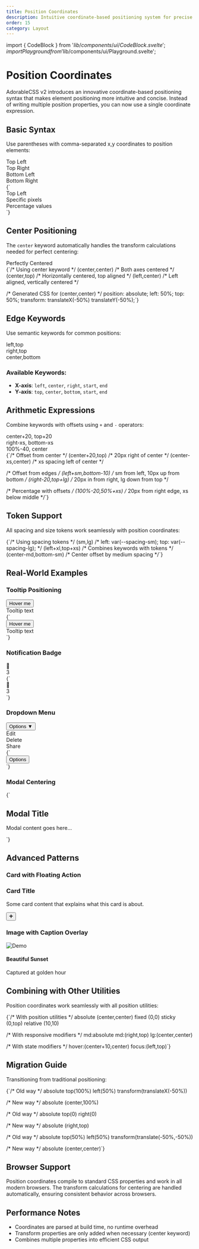 ```yaml
---
title: Position Coordinates
description: Intuitive coordinate-based positioning system for precise element placement
order: 15
category: Layout
---
```


import { CodeBlock } from '$lib/components/ui/CodeBlock.svelte';
import { Playground } from '$lib/components/ui/Playground.svelte';

# Position Coordinates

AdorableCSS v2 introduces an innovative coordinate-based positioning syntax that makes element positioning more intuitive and concise. Instead of writing multiple position properties, you can now use a single coordinate expression.

## Basic Syntax

Use parentheses with comma-separated x,y coordinates to position elements:

<Playground>
  <div class="relative h(200) bg(gray-100) r(lg)">
    <div class="absolute (0,0) bg(purple-500) c(white) p(sm) r(md)">
      Top Left
    </div>
    <div class="absolute (right,0) bg(blue-500) c(white) p(sm) r(md)">
      Top Right
    </div>
    <div class="absolute (0,bottom) bg(green-500) c(white) p(sm) r(md)">
      Bottom Left
    </div>
    <div class="absolute (right,bottom) bg(red-500) c(white) p(sm) r(md)">
      Bottom Right
    </div>
  </div>
</Playground>

<CodeBlock language="html">
{`<!-- Basic coordinates -->
<div class="absolute (0,0)">Top Left</div>
<div class="absolute (100px,50px)">Specific pixels</div>
<div class="absolute (50%,100%)">Percentage values</div>`}
</CodeBlock>

## Center Positioning

The `center` keyword automatically handles the transform calculations needed for perfect centering:

<Playground>
  <div class="relative h(200) bg(gray-100) r(lg)">
    <div class="absolute (center,center) bg(purple-500) c(white) p(md) r(md) shadow(lg)">
      Perfectly Centered
    </div>
  </div>
</Playground>

<CodeBlock language="css">
{`/* Using center keyword */
(center,center)    /* Both axes centered */
(center,top)       /* Horizontally centered, top aligned */
(left,center)      /* Left aligned, vertically centered */

/* Generated CSS for (center,center) */
position: absolute;
left: 50%;
top: 50%;
transform: translateX(-50%) translateY(-50%);`}
</CodeBlock>

## Edge Keywords

Use semantic keywords for common positions:

<Playground>
  <div class="relative h(200) bg(gray-100) r(lg)">
    <div class="absolute (left,top) bg(blue-500) c(white) p(xs) r(sm) m(sm)">
      left,top
    </div>
    <div class="absolute (right,top) bg(green-500) c(white) p(xs) r(sm) m(sm)">
      right,top
    </div>
    <div class="absolute (center,bottom) bg(purple-500) c(white) p(xs) r(sm) mb(sm)">
      center,bottom
    </div>
  </div>
</Playground>

### Available Keywords:
- **X-axis**: `left`, `center`, `right`, `start`, `end`
- **Y-axis**: `top`, `center`, `bottom`, `start`, `end`

## Arithmetic Expressions

Combine keywords with offsets using `+` and `-` operators:

<Playground>
  <div class="relative h(200) bg(gray-100) r(lg)">
    <div class="absolute (center+20,top+20) bg(purple-500) c(white) p(sm) r(md)">
      center+20, top+20
    </div>
    <div class="absolute (right-xs,bottom-xs) bg(blue-500) c(white) p(sm) r(md)">
      right-xs, bottom-xs
    </div>
    <div class="absolute (100%-40,center) bg(green-500) c(white) p(sm) r(md)">
      100%-40, center
    </div>
  </div>
</Playground>

<CodeBlock language="css">
{`/* Offset from center */
(center+20,top)         /* 20px right of center */
(center-xs,center)      /* xs spacing left of center */

/* Offset from edges */
(left+sm,bottom-10)     /* sm from left, 10px up from bottom */
(right-20,top+lg)       /* 20px in from right, lg down from top */

/* Percentage with offsets */
(100%-20,50%+xs)        /* 20px from right edge, xs below middle */`}
</CodeBlock>

## Token Support

All spacing and size tokens work seamlessly with position coordinates:

<CodeBlock language="css">
{`/* Using spacing tokens */
(sm,lg)                 /* left: var(--spacing-sm); top: var(--spacing-lg); */
(left+xl,top+xs)        /* Combines keywords with tokens */
(center-md,bottom-sm)   /* Center offset by medium spacing */`}
</CodeBlock>

## Real-World Examples

### Tooltip Positioning

<Playground>
  <div class="relative inline-block">
    <button class="btn-primary">
      Hover me
    </button>
    <div class="absolute (center,100%+xs) bg(gray-900) c(white) p(xs/sm) r(md) text(sm) w(max-content) opacity(0) hover(opacity(100)) transition(opacity)">
      Tooltip text
    </div>
  </div>
</Playground>

<CodeBlock language="html">
{`<!-- Tooltip below element -->
<div class="relative">
  <button>Hover me</button>
  <div class="absolute (center,100%+xs)">
    Tooltip text
  </div>
</div>`}
</CodeBlock>

### Notification Badge

<Playground>
  <div class="relative inline-block">
    <div class="size(48) bg(gray-200) r(lg) hstack">
      <span class="text(2xl)">🔔</span>
    </div>
    <div class="absolute (100%-xs,-xs) size(20) bg(red-500) c(white) r(full) hstack text(xs) bold">
      3
    </div>
  </div>
</Playground>

<CodeBlock language="html">
{`<!-- Badge in top-right corner -->
<div class="relative">
  <div class="icon">🔔</div>
  <div class="absolute (100%-xs,-xs)">
    3
  </div>
</div>`}
</CodeBlock>

### Dropdown Menu

<Playground>
  <div class="relative inline-block">
    <button class="btn-secondary">
      Options ▼
    </button>
    <div class="absolute (right,100%+xs) bg(white) shadow(lg) r(lg) p(sm) min-w(200)">
      <div class="vbox gap(xs)">
        <div class="p(xs/sm) hover(bg(gray-100)) r(md) cursor(pointer)">Edit</div>
        <div class="p(xs/sm) hover(bg(gray-100)) r(md) cursor(pointer)">Delete</div>
        <div class="p(xs/sm) hover(bg(gray-100)) r(md) cursor(pointer)">Share</div>
      </div>
    </div>
  </div>
</Playground>

<CodeBlock language="html">
{`<!-- Dropdown aligned to right edge -->
<div class="relative">
  <button>Options</button>
  <div class="absolute (right,100%+xs)">
    <!-- Dropdown content -->
  </div>
</div>`}
</CodeBlock>

### Modal Centering

<CodeBlock language="html">
{`<!-- Centered modal -->
<div class="fixed (center,center) bg(white) p(xl) r(xl) shadow(2xl)">
  <h2>Modal Title</h2>
  <p>Modal content goes here...</p>
</div>

<!-- Full-screen overlay -->
<div class="fixed (0,0) w(full) h(full) bg(black.5)"></div>`}
</CodeBlock>

## Advanced Patterns

### Card with Floating Action

<Playground>
  <div class="relative bg(white) p(lg) r(lg) shadow(md) max-w(300)">
    <h3 class="font(lg) bold mb(sm)">Card Title</h3>
    <p class="c(gray-600) mb(md)">Some card content that explains what this card is about.</p>
    <div class="absolute (right-sm,bottom-sm)">
      <button class="size(40) r(full) bg(purple-500) c(white) shadow(md) hover(shadow(lg)) transition hstack">
        ➕
      </button>
    </div>
  </div>
</Playground>

### Image with Caption Overlay

<Playground>
  <div class="relative w(full) max-w(400)">
    <img src="https://picsum.photos/400/300" class="w(full) r(lg)" alt="Demo" />
    <div class="absolute (0,bottom) w(full) bg(gradient(to-top/transparent..black.8)) p(md) r(0/0/lg/lg)">
      <h4 class="c(white) font(lg) bold">Beautiful Sunset</h4>
      <p class="c(white.8) text(sm)">Captured at golden hour</p>
    </div>
  </div>
</Playground>

## Combining with Other Utilities

Position coordinates work seamlessly with all position utilities:

<CodeBlock language="css">
{`/* With position utilities */
absolute (center,center)
fixed (0,0)
sticky (0,top)
relative (10,10)

/* With responsive modifiers */
md:absolute md:(right,top)
lg:(center,center)

/* With state modifiers */
hover:(center+10,center)
focus:(left,top)`}
</CodeBlock>

## Migration Guide

Transitioning from traditional positioning:

<CodeBlock language="css">
{`/* Old way */
absolute top(100%) left(50%) transform(translateX(-50%))

/* New way */
absolute (center,100%)

/* Old way */
absolute top(0) right(0)

/* New way */
absolute (right,top)

/* Old way */
absolute top(50%) left(50%) transform(translate(-50%,-50%))

/* New way */
absolute (center,center)`}
</CodeBlock>

## Browser Support

Position coordinates compile to standard CSS properties and work in all modern browsers. The transform calculations for centering are handled automatically, ensuring consistent behavior across browsers.

## Performance Notes

- Coordinates are parsed at build time, no runtime overhead
- Transform properties are only added when necessary (center keyword)
- Combines multiple properties into efficient CSS output
